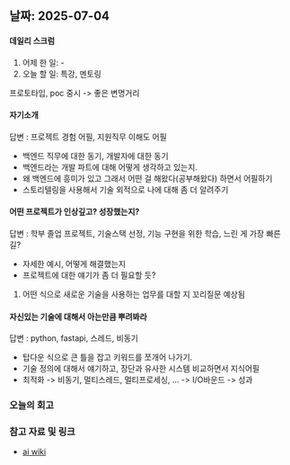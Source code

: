 ## 날짜: 2025-07-04

#### 데일리 스크럼
1. 어제 한 일: -
2. 오늘 할 일: 특강, 멘토링

프로토타입, poc 중시 -> 좋은 변명거리

#### 자기소개
답변 : 프로젝트 경험 어필, 지원직무 이해도 어필
- 백엔드 직무에 대한 동기, 개발자에 대한 동기
- 백엔드라는 개발 파트에 대해 어떻게 생각하고 있는지.
- 왜 백엔드에 흥미가 있고 그래서 어떤 걸 해왔다(공부해왔다) 하면서 어필하기
- 스토리텔링을 사용해서 기술 외적으로 나에 대해 좀 더 알려주기

#### 어떤 프로젝트가 인상깊고? 성장했는지?
답변 : 학부 졸업 프로젝트, 기술스택 선정, 기능 구현을 위한 학습, 느린 게 가장 빠른 길?
- 자세한 예시, 어떻게 해결했는지
- 프로젝트에 대한 얘기가 좀 더 필요할 듯?
1. 어떤 식으로 새로운 기술을 사용하는 업무를 대할 지 꼬리질문 예상됨

#### 자신있는 기술에 대해서 아는만큼 뿌려봐라
답변 : python, fastapi, 스레드, 비동기
- 탑다운 식으로 큰 틀을 잡고 키워드를 쪼개어 나가기.
- 기술 정의에 대해서 얘기하고, 장단과 유사한 시스템 비교하면서 지식어필
- 최적화 -> 비동기, 멀티스레드, 멀티프로세싱, … -> I/O바운드 -> 성과

### 오늘의 회고
> 

### 참고 자료 및 링크
- [ai wiki](https://github.com/100-hours-a-week/14-YG-WIKI/wiki/AI-Wiki)
